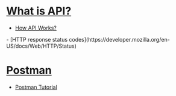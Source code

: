 # [What is API?](https://www.mulesoft.com/resources/api/what-is-an-api)
<ul>
  <li><a href="https://www.ibm.com/cloud/learn/api">How API Works?</a></li>
</ul>
- [HTTP response status codes](https://developer.mozilla.org/en-US/docs/Web/HTTP/Status)

# [Postman](https://www.postman.com/products/)
- [Postman Tutorial](https://www.javatpoint.com/postman)
